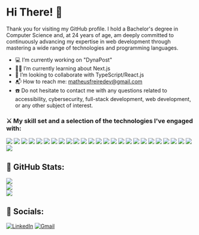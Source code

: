 # Hi There! 👋

Thank you for visiting my GitHub profile. I hold a Bachelor's degree in Computer Science and, at 24 years of age, am deeply committed to continuously advancing my expertise in web development through mastering a wide range of technologies and programming languages.

- 💻 I’m currently working on "DynaPost"
- 🧑‍💻 I’m currently learning about Next.js
- 👔 I’m looking to collaborate with TypeScript/React.js
- 📬 How to reach me: matheusfreiredev@gmail.com
- ☎️ Do not hesitate to contact me with any questions related to accessibility, cybersecurity, full-stack development, web development, or any other subject of interest.

###  ⚔️ My skill set and a selection of the technologies I've engaged with:

<img src="https://img.shields.io/badge/NestJS-E0234E.svg?style=for-the-badge&logo=nestjs&logoColor=white" /> <img src="https://img.shields.io/badge/React%20Native-61DAFB.svg?style=for-the-badge&logo=react&logoColor=black" />
<img src="https://img.shields.io/badge/Java-007396.svg?style=for-the-badge&logo=java&logoColor=white" /> <img src="https://img.shields.io/badge/JavaScript-F7DF1E.svg?style=for-the-badge&logo=javascript&logoColor=black" />
<img src="https://img.shields.io/badge/TypeScript-3178C6.svg?style=for-the-badge&logo=typescript&logoColor=white" /> <img src="https://img.shields.io/badge/Postman-FF6C37.svg?style=for-the-badge&logo=postman&logoColor=white" />
<img src="https://img.shields.io/badge/React-61DAFB.svg?style=for-the-badge&logo=react&logoColor=black" /> <img src="https://img.shields.io/badge/CSS3-1572B6.svg?style=for-the-badge&logo=css3&logoColor=white" />
<img src="https://img.shields.io/badge/HTML5-E34F26.svg?style=for-the-badge&logo=html5&logoColor=white" /> <img src="https://img.shields.io/badge/MongoDB-47A248.svg?style=for-the-badge&logo=mongodb&logoColor=white" />
<img src="https://img.shields.io/badge/Vercel-000000.svg?style=for-the-badge&logo=vercel&logoColor=white" /> <img src="https://img.shields.io/badge/Tailwind%20CSS-06B6D4.svg?style=for-the-badge&logo=tailwindcss&logoColor=white" />
<img src="https://img.shields.io/badge/Node.js-339933.svg?style=for-the-badge&logo=nodedotjs&logoColor=white" /> <img src="https://img.shields.io/badge/Amazon%20AWS-232F3E.svg?style=for-the-badge&logo=amazonaws&logoColor=white" />
<img src="https://img.shields.io/badge/MySQL-4479A1.svg?style=for-the-badge&logo=mysql&logoColor=white" /> <img src="https://img.shields.io/badge/Vite-6A0DAD.svg?style=for-the-badge&logo=vite&logoColor=white" />
<img src="https://img.shields.io/badge/Radix%20UI-161618.svg?style=for-the-badge&logo=radixui&logoColor=white" /> <img src="https://img.shields.io/badge/UX%2FUI-4C4CFF.svg?style=for-the-badge&logo=adobe&logoColor=white" />
<img src="https://img.shields.io/badge/Firebase-FFCA28.svg?style=for-the-badge&logo=firebase&logoColor=black" /> <img src="https://img.shields.io/badge/Redux-764ABC.svg?style=for-the-badge&logo=redux&logoColor=white" />
<img src="https://img.shields.io/badge/Figma-F24E1E.svg?style=for-the-badge&logo=figma&logoColor=white" /> <img src="https://img.shields.io/badge/RabbitMQ-FF6600.svg?style=for-the-badge&logo=rabbitmq&logoColor=white" />
<img src="https://img.shields.io/badge/Python-306998.svg?style=for-the-badge&logo=python&logoColor=white" /> <img src="https://img.shields.io/badge/Docker-2496ED.svg?style=for-the-badge&logo=docker&logoColor=white" />
<img src="https://img.shields.io/badge/PostgreSQL-336791.svg?style=for-the-badge&logo=postgresql&logoColor=white" /> <img src="https://img.shields.io/badge/Spring%20Boot-6DB33F.svg?style=for-the-badge&logo=springboot&logoColor=white" />


## 🚀 GitHub Stats:
![](https://github-readme-stats.vercel.app/api?username=matheuscarvalheira&theme=aura&hide_border=true&include_all_commits=true&count_private=false)<br/>
![](https://github-readme-streak-stats.herokuapp.com/?user=matheuscarvalheira&theme=aura&hide_border=true)<br/>
![](https://github-readme-stats.vercel.app/api/top-langs/?username=matheuscarvalheira&theme=aura&hide_border=true&include_all_commits=true&count_private=false&layout=compact)

## 🔎 Socials:
[![LinkedIn](https://img.shields.io/badge/LinkedIn-%230A66C2.svg?style=for-the-badge&logo=linkedin&logoColor=white)](https://www.linkedin.com/in/matheuscarvalheira/)
[![Gmail](https://img.shields.io/badge/Gmail-%23D44638.svg?style=for-the-badge&logo=gmail&logoColor=white)](matheusfreiredev@gmail.com)
